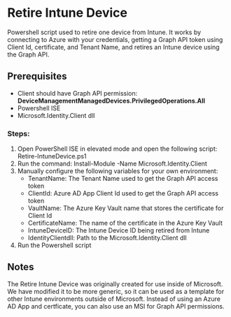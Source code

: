# Retire Intune Device

Powershell script used to retire one device from Intune. It works by connecting to Azure with your credentials, getting a Graph API token using Client Id, certificate, and Tenant Name, and retires an Intune device using the Graph API.

## Prerequisites

- Client should have Graph API permission: **DeviceManagementManagedDevices.PrivilegedOperations.All**
- Powershell ISE
- Microsoft.Identity.Client dll

### Steps:

1. Open PowerShell ISE in elevated mode and open the following script: Retire-IntuneDevice.ps1
2. Run the command: Install-Module -Name Microsoft.Identity.Client
3. Manually configure the following variables for your own environment:
   - TenantName: The Tenant Name used to get the Graph API access token
   - ClientId: Azure AD App Client Id used to get the Graph API access token
   - VaultName: The Azure Key Vault name that stores the certificate for Client Id
   - CertificateName: The name of the certificate in the Azure Key Vault
   - IntuneDeviceID: The Intune Device ID being retired from Intune
   - IdentityClientdll: Path to the Microsoft.Identity.Client dll
4. Run the Powershell script

## Notes

The Retire Intune Device was originally created for use inside of Microsoft. We have modified it to be more generic, so it can be used as a template for other Intune environments outside of Microsoft. Instead of using an Azure AD App and certficate, you can also use an MSI for Graph API permissions.
